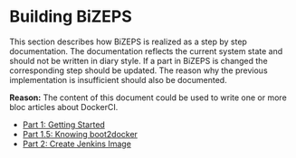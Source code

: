 #   Building BiZEPS
This section describes how BiZEPS is realized as a step by step documentation.
The documentation reflects the current system state and should not be written in diary style.
If a part in BiZEPS is changed the corresponding step should be updated.
The reason why the previous implementation is insufficient should also be documented.

**Reason:**
The content of this document could be used to write one or more bloc articles about DockerCI.

- [Part 1: Getting Started](Setup_Part1.md)
- [Part 1.5: Knowing boot2docker](Setup_Part1_5.md)
- [Part 2: Create Jenkins Image](Setup_Part2.md)